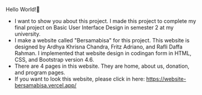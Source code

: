 Hello World!👋
- I want to show you about this project. I made this project to complete my final project on Basic User Interface Design in semester 2 at my university. 
- I make a website called "Bersamabisa" for this project. This website is designed by Ardhya Khrisna Chandra, Fritz Adriano, and Rafli Daffa Rahman. I implemented that website design in codingan form in HTML, CSS, and Bootstrap version 4.6.
- There are 4 pages in this website. They are home, about us, donation, and program pages.
- If you want to look this website, please click in here: https://website-bersamabisa.vercel.app/
